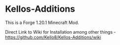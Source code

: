 # Kellos-Additions

This is a Forge 1.20.1 Minecraft Mod.

Direct Link to Wiki for Installation among other things - https://github.com/Kello8/Kellos-Additions/wiki
